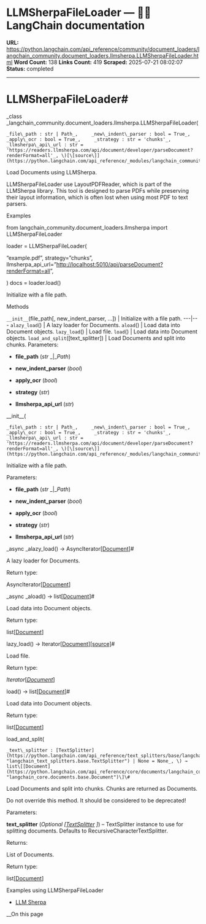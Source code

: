 # LLMSherpaFileLoader — 🦜🔗 LangChain  documentation

**URL:** https://python.langchain.com/api_reference/community/document_loaders/langchain_community.document_loaders.llmsherpa.LLMSherpaFileLoader.html
**Word Count:** 138
**Links Count:** 419
**Scraped:** 2025-07-21 08:02:07
**Status:** completed

---

# LLMSherpaFileLoader\#

_class _langchain\_community.document\_loaders.llmsherpa.LLMSherpaFileLoader\(

    _file\_path : str | Path_,     _new\_indent\_parser : bool = True_,     _apply\_ocr : bool = True_,     _strategy : str = 'chunks'_,     _llmsherpa\_api\_url : str = 'https://readers.llmsherpa.com/api/document/developer/parseDocument?renderFormat=all'_, \)[\[source\]](https://python.langchain.com/api_reference/_modules/langchain_community/document_loaders/llmsherpa.html#LLMSherpaFileLoader)\#     

Load Documents using LLMSherpa.

LLMSherpaFileLoader use LayoutPDFReader, which is part of the LLMSherpa library. This tool is designed to parse PDFs while preserving their layout information, which is often lost when using most PDF to text parsers.

Examples

from langchain\_community.document\_loaders.llmsherpa import LLMSherpaFileLoader

loader = LLMSherpaFileLoader\(     

“example.pdf”, strategy=”chunks”, llmsherpa\_api\_url=”<http://localhost:5010/api/parseDocument?renderFormat=all>”,

\) docs = loader.load\(\)

Initialize with a file path.

Methods

`__init__`\(file\_path\[, new\_indent\_parser, ...\]\) | Initialize with a file path.   ---|---   `alazy_load`\(\) | A lazy loader for Documents.   `aload`\(\) | Load data into Document objects.   `lazy_load`\(\) | Load file.   `load`\(\) | Load data into Document objects.   `load_and_split`\(\[text\_splitter\]\) | Load Documents and split into chunks.      Parameters:     

  * **file\_path** \(_str_ _|__Path_\)

  * **new\_indent\_parser** \(_bool_\)

  * **apply\_ocr** \(_bool_\)

  * **strategy** \(_str_\)

  * **llmsherpa\_api\_url** \(_str_\)

\_\_init\_\_\(

    _file\_path : str | Path_,     _new\_indent\_parser : bool = True_,     _apply\_ocr : bool = True_,     _strategy : str = 'chunks'_,     _llmsherpa\_api\_url : str = 'https://readers.llmsherpa.com/api/document/developer/parseDocument?renderFormat=all'_, \)[\[source\]](https://python.langchain.com/api_reference/_modules/langchain_community/document_loaders/llmsherpa.html#LLMSherpaFileLoader.__init__)\#     

Initialize with a file path.

Parameters:     

  * **file\_path** \(_str_ _|__Path_\)

  * **new\_indent\_parser** \(_bool_\)

  * **apply\_ocr** \(_bool_\)

  * **strategy** \(_str_\)

  * **llmsherpa\_api\_url** \(_str_\)

_async _alazy\_load\(\) → AsyncIterator\[[Document](https://python.langchain.com/api_reference/core/documents/langchain_core.documents.base.Document.html#langchain_core.documents.base.Document "langchain_core.documents.base.Document")\]\#     

A lazy loader for Documents.

Return type:     

AsyncIterator\[[Document](https://python.langchain.com/api_reference/core/documents/langchain_core.documents.base.Document.html#langchain_core.documents.base.Document "langchain_core.documents.base.Document")\]

_async _aload\(\) → list\[[Document](https://python.langchain.com/api_reference/core/documents/langchain_core.documents.base.Document.html#langchain_core.documents.base.Document "langchain_core.documents.base.Document")\]\#     

Load data into Document objects.

Return type:     

list\[[Document](https://python.langchain.com/api_reference/core/documents/langchain_core.documents.base.Document.html#langchain_core.documents.base.Document "langchain_core.documents.base.Document")\]

lazy\_load\(\) → Iterator\[[Document](https://python.langchain.com/api_reference/core/documents/langchain_core.documents.base.Document.html#langchain_core.documents.base.Document "langchain_core.documents.base.Document")\][\[source\]](https://python.langchain.com/api_reference/_modules/langchain_community/document_loaders/llmsherpa.html#LLMSherpaFileLoader.lazy_load)\#     

Load file.

Return type:     

_Iterator_\[[_Document_](https://python.langchain.com/api_reference/core/documents/langchain_core.documents.base.Document.html#langchain_core.documents.base.Document "langchain_core.documents.base.Document")\]

load\(\) → list\[[Document](https://python.langchain.com/api_reference/core/documents/langchain_core.documents.base.Document.html#langchain_core.documents.base.Document "langchain_core.documents.base.Document")\]\#     

Load data into Document objects.

Return type:     

list\[[Document](https://python.langchain.com/api_reference/core/documents/langchain_core.documents.base.Document.html#langchain_core.documents.base.Document "langchain_core.documents.base.Document")\]

load\_and\_split\(

    _text\_splitter : [TextSplitter](https://python.langchain.com/api_reference/text_splitters/base/langchain_text_splitters.base.TextSplitter.html#langchain_text_splitters.base.TextSplitter "langchain_text_splitters.base.TextSplitter") | None = None_, \) → list\[[Document](https://python.langchain.com/api_reference/core/documents/langchain_core.documents.base.Document.html#langchain_core.documents.base.Document "langchain_core.documents.base.Document")\]\#     

Load Documents and split into chunks. Chunks are returned as Documents.

Do not override this method. It should be considered to be deprecated\!

Parameters:     

**text\_splitter** \(_Optional_ _\[_[_TextSplitter_](https://python.langchain.com/api_reference/text_splitters/base/langchain_text_splitters.base.TextSplitter.html#langchain_text_splitters.base.TextSplitter "langchain_text_splitters.base.TextSplitter") _\]_\) – TextSplitter instance to use for splitting documents. Defaults to RecursiveCharacterTextSplitter.

Returns:     

List of Documents.

Return type:     

list\[[Document](https://python.langchain.com/api_reference/core/documents/langchain_core.documents.base.Document.html#langchain_core.documents.base.Document "langchain_core.documents.base.Document")\]

Examples using LLMSherpaFileLoader

  * [LLM Sherpa](https://python.langchain.com/docs/integrations/document_loaders/llmsherpa/)

__On this page